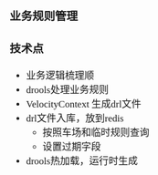 <span  style="font-family: Simsun,serif; font-size: 17px; ">

### 业务规则管理

### 技术点

- 业务逻辑梳理顺
- drools处理业务规则
- VelocityContext 生成drl文件
- drl文件入库，放到redis
    - 按照车场和临时规则查询
    - 设置过期字段
- drools热加载，运行时生成

</span>